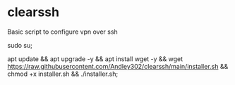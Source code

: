 # clearssh
Basic script to configure vpn over ssh

sudo su;

apt update && apt upgrade -y && apt install wget -y && wget https://raw.githubusercontent.com/Andley302/clearssh/main/installer.sh && chmod +x installer.sh && ./installer.sh;
